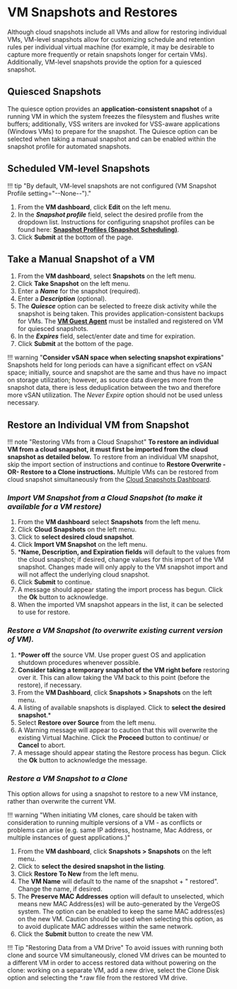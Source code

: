 # VM Snapshots and Restores

Although cloud snapshots include all VMs and allow for restoring individual VMs, VM-level snapshots allow for customizing schedule and retention rules per individual virtual machine (for example, it may be desirable to capture more frequently or retain snapshots longer for certain VMs). Additionally, VM-level snapshots provide the option for a quiesced snapshot.

## Quiesced Snapshots

The quiesce option provides an **application-consistent snapshot** of a running VM in which the system freezes the filesystem and flushes write buffers; additionally, VSS writers are invoked for VSS-aware applications (Windows VMs) to prepare for the snapshot. The Quiesce option can be selected when taking a manual snapshot and can be enabled within the snapshot profile for automated snapshots.

## Scheduled VM-level Snapshots

!!! tip "By default, VM-level snapshots are not configured (VM Snapshot Profile setting="--None--")."

1. From the **VM dashboard**, click **Edit** on the left menu.
2. In the ***Snapshot profile*** field, select the desired profile from the dropdown list. Instructions for configuring snapshot profiles can be found here: [**Snapshot Profiles (Snapshot Scheduling)**](/product-guide/backup-dr/snapshot-profiles).
3. Click **Submit** at the bottom of the page.

## Take a Manual Snapshot of a VM

1. From the **VM dashboard**, select **Snapshots** on the left menu.
2. Click **Take Snapshot** on the left menu.
3. Enter a ***Name*** for the snapshot (required).
4. Enter a ***Description*** (optional).
5. The ***Quiesce*** option can be selected to freeze disk activity while the snapshot is being taken. This provides application-consistent backups for VMs. The [**VM Guest Agent**](/product-guide/virtual-machines/vm-guest-agent) must be installed and registered on VM for quiesced snapshots.
6. In the ***Expires*** field, select/enter date and time for expiration.
7. Click **Submit** at the bottom of the page.

!!! warning "**Consider vSAN space when selecting snapshot expirations**"
     Snapshots held for long periods can have a significant effect on vSAN space; initially, source and snapshot are the same and thus have no impact on storage utilization; however, as source data diverges more from the snapshot data, there is less deduplication between the two and therefore more vSAN utilization. The *Never Expire* option should not be used unless necessary.

## Restore an Individual VM from Snapshot

!!! note "Restoring VMs from a Cloud Snapshot"
    **To restore an individual VM from a cloud snapshot, it must first be imported from the cloud snapshot as detailed below.** To restore from an individual VM snapshot, skip the import section of instructions and continue to **Restore Overwrite -OR- Restore to a Clone instructions.** Multiple VMs can be restored from cloud snapshot simultaneously from the [Cloud Snapshots Dashboard](/product-guide/backup-dr/cloud-snapshot-restore#restore-select-vms-from-a-cloud-snapshot-creates-new-vm-instances).

### *Import VM Snapshot from a Cloud Snapshot (to make it available for a VM restore)*

1. From the **VM dashboard** select **Snapshots** from the left menu.
2. Click **Cloud Snapshots** on the left menu.
3. Click to **select desired cloud snapshot**.
4. Click **Import VM Snapshot** on the left menu.
5. ***Name, Description, and Expiration fields** will default to the values from the cloud snapshot; if desired, change values for this import of the VM snapshot. Changes made will only apply to the VM snapshot import and will not affect the underlying cloud snapshot.
6. Click **Submit** to continue.
7. A message should appear stating the import process has begun. Click the **Ok** button to acknowledge.
8. When the imported VM snapshot appears in the list, it can be selected to use for restore.

### *Restore a VM Snapshot (to overwrite existing current version of VM).*

1. ***Power off** the source VM. Use proper guest OS and application shutdown procedures whenever possible.
2. **Consider taking a temporary snapshot of the VM right before** restoring over it. This can allow taking the VM back to this point (before the restore), if necessary.
3. From the **VM Dashboard**, click **Snapshots > Snapshots** on the left menu.
4. A listing of available snapshots is displayed. Click to **select the desired snapshot**.*
5. Select **Restore over Source** from the left menu.
6. A Warning message will appear to caution that this will overwrite the existing Virtual Machine. Click the **Proceed** button to continue/ or **Cancel** to abort.
7. A message should appear stating the Restore process has begun. Click the **Ok** button to acknowledge the message.

### *Restore a VM Snapshot to a Clone*

This option allows for using a snapshot to restore to a new VM instance, rather than overwrite the current VM.

!!! warning "When initiating VM clones, care should be taken with consideration to running multiple versions of a VM - as conflicts or problems can arise (e.g. same IP address, hostname, Mac Address, or multiple instances of guest applications.)"

1. From the **VM dashboard**, click **Snapshots > Snapshots** on the left menu.
2. Click to **select the desired snapshot in the listing**.
3. Click **Restore To New** from the left menu.
4. The **VM Name** will default to the name of the snapshot + " restored". Change the name, if desired.
5. The **Preserve MAC Addresses** option will default to unselected, which means new MAC Address(es) will be auto-generated by the VergeOS system. The option can be enabled to keep the same MAC address(es) on the new VM. Caution should be used when selecting this option, as to avoid duplicate MAC addresses within the same network.
6. Click the **Submit** button to create the new VM.

!!! Tip "Restoring Data from a VM Drive"
    To avoid issues with running both clone and source VM simultaneously, cloned VM drives can be mounted to a different VM in order to access restored data without powering on the clone: working on a separate VM, add a new drive, select the Clone Disk option and selecting the *.raw file from the restored VM drive.

